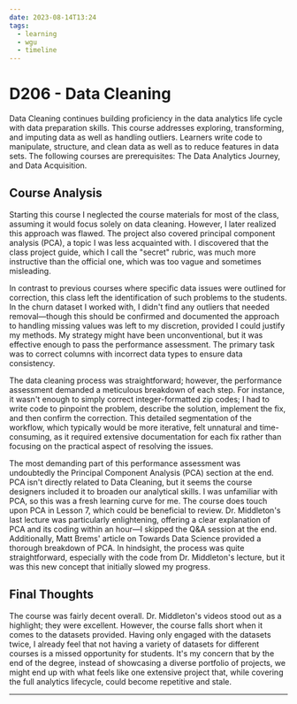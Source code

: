 ```yaml
---
date: 2023-08-14T13:24
tags:
  - learning
  - wgu
  - timeline
---
```


# D206 - Data Cleaning

Data Cleaning continues building proficiency in the data analytics life cycle with data preparation skills. 
This course addresses exploring, transforming, and imputing data as well as handling outliers. Learners write code to manipulate, structure, and clean data as well as to reduce features in data sets. 
The following courses are prerequisites: The Data Analytics Journey, and Data Acquisition.

## Course Analysis
Starting this course I neglected the course materials for most of the class, assuming it would focus solely on data cleaning. However, I later realized this approach was flawed. The project also covered principal component analysis (PCA), a topic I was less acquainted with. I discovered that the class project guide, which I call the "secret" rubric, was much more instructive than the official one, which was too vague and sometimes misleading.

In contrast to previous courses where specific data issues were outlined for correction, this class left the identification of such problems to the students. In the churn dataset I worked with, I didn't find any outliers that needed removal—though this should be confirmed and documented the approach to handling missing values was left to my discretion, provided I could justify my methods. My strategy might have been unconventional, but it was effective enough to pass the performance assessment. The primary task was to correct columns with incorrect data types to ensure data consistency.

The data cleaning process was straightforward; however, the performance assessment demanded a meticulous breakdown of each step. For instance, it wasn't enough to simply correct integer-formatted zip codes; I had to write code to pinpoint the problem, describe the solution, implement the fix, and then confirm the correction. This detailed segmentation of the workflow, which typically would be more iterative, felt unnatural and time-consuming, as it required extensive documentation for each fix rather than focusing on the practical aspect of resolving the issues.

The most demanding part of this performance assessment was undoubtedly the Principal Component Analysis (PCA) section at the end. PCA isn't directly related to Data Cleaning, but it seems the course designers included it to broaden our analytical skills. I was unfamiliar with PCA, so this was a fresh learning curve for me. The course does touch upon PCA in Lesson 7, which could be beneficial to review. Dr. Middleton's last lecture was particularly enlightening, offering a clear explanation of PCA and its coding within an hour—I skipped the Q&A session at the end. Additionally, Matt Brems' article on Towards Data Science provided a thorough breakdown of PCA. In hindsight, the process was quite straightforward, especially with the code from Dr. Middleton's lecture, but it was this new concept that initially slowed my progress.

## Final Thoughts
The course was fairly decent overall. Dr. Middleton's videos stood out as a highlight; they were excellent. However, the course falls short when it comes to the datasets provided. Having only engaged with the datasets twice, I already feel that not having a variety of datasets for different courses is a missed opportunity for students. It's my concern that by the end of the degree, instead of showcasing a diverse portfolio of projects, we might end up with what feels like one extensive project that, while covering the full analytics lifecycle, could become repetitive and stale.


<hr />
